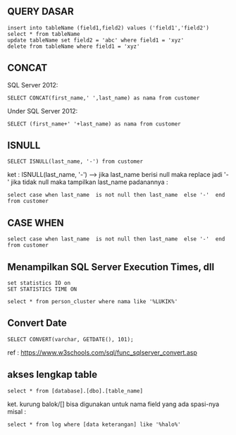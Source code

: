 ## QUERY DASAR

```
insert into tableName (field1,field2) values ('field1','field2')
select * from tableName
update tableName set field2 = 'abc' where field1 = 'xyz'
delete from tableName where field1 = 'xyz'
```

## CONCAT

SQL Server 2012:
```
SELECT CONCAT(first_name,' ',last_name) as nama from customer
```

Under SQL Server 2012:

```
SELECT (first_name+' '+last_name) as nama from customer
```

## ISNULL

```
SELECT ISNULL(last_name, '-') from customer
```

ket : ISNULL(last_name, '-') --> jika last_name berisi null maka replace jadi '-' jika tidak null maka tampilkan  last_name
padanannya :

```
select case when last_name  is not null then last_name  else '-'  end from customer 
```

## CASE WHEN

```
select case when last_name  is not null then last_name  else '-'  end from customer 
```

## Menampilkan SQL Server Execution Times, dll

```
set statistics IO on
SET STATISTICS TIME ON

select * from person_cluster where nama like '%LUKIK%'
``` 


## Convert Date

```
SELECT CONVERT(varchar, GETDATE(), 101);
```

ref : https://www.w3schools.com/sql/func_sqlserver_convert.asp


## akses lengkap table

```
select * from [database].[dbo].[table_name]
```
ket. kurung balok/[]  bisa digunakan untuk nama field yang ada spasi-nya misal :

```
select * from log where [data keterangan] like '%halo%'
```

